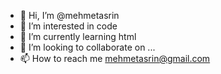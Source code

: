 - 👋 Hi, I’m @mehmetasrin
- 👀 I’m interested in code
- 🌱 I’m currently learning html
- 💞️ I’m looking to collaborate on ...
- 📫 How to reach me mehmetasrin@gmail.com

<!---
mehmetasrin/mehmetasrin is a ✨ special ✨ repository because its `README.md` (this file) appears on your GitHub profile.
You can click the Preview link to take a look at your changes.
--->
